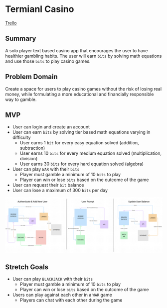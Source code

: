 # Termianl Casino

[Trello](https://trello.com/invite/b/6okUcpNm/ATTIf11ffc71f207d100631082e96ba60253417E62EB/t-casino-inc)

## Summary

A solo player text based casino app that encourages the user to have healthier gambling
habits. The user will earn `bits` by solving math equations and use those `bits`
to play casino games.

## Problem Domain

Create a space for users to play casino games without the risk of losing real money,
while formulating a more educational and financially responsible way to gamble.

## MVP

- User can login and create an account
- User can earn `bits` by solving tier based math equations varying in difficulty
  - User earns 1 `bit` for every easy equation solved (addition, subtraction)
  - User earns 10 `bits` for every medium equation solved (multiplication, division)
  - User earns 30 `bits` for every hard equation solved (algebra)
- User can play `WAR` with their `bits`
  - Player must gamble a minimum of 10 `bits` to play
  - Player can win or lose `bits` based on the outcome of the game
- User can request their `bit` balance
- User can lose a maximum of 300 `bits` per day

![uml](./assets/uml.png)

## Stretch Goals

- User can play `BLACKJACK` with their `bits`
  - Player must gamble a minimum of 10 `bits` to play
  - Player can win or lose `bits` based on the outcome of the game
- Users can play against each other in a `WAR` game
  - Players can chat with each other during the game
